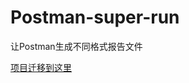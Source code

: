 # Postman-super-run

让Postman生成不同格式报告文件


[项目迁移到这里](https://github.com/liyinchigithub/Postman-super-run)
